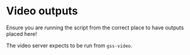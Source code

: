 # Video outputs

Ensure you are running the script from the correct place to have outputs placed here!

The video server expects to be run from `gss-video`.
